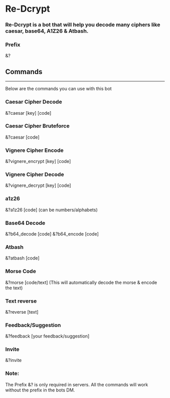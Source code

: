 # Re-Dcrypt 
### Re-Dcrypt is a bot that will help you decode many ciphers like caesar, base64, A1Z26 & Atbash.


### Prefix

&?

## Commands
--------

Below are the commands you can use with this bot

### Caesar Cipher Decode

&?caesar \[key\] \[code\]

### Caesar Cipher Bruteforce

&?caesar \[code\]

### Vignere Cipher Encode

&?vignere\_encrypt \[key\] \[code\]

### Vignere Cipher Decode

&?vignere\_decrypt \[key\] \[code\]

### a1z26

&?a1z26 \[code\] (can be numbers/alphabets)

### Base64 Decode

&?b64\_decode \[code\] &?b64\_encode \[code\]

### Atbash

&?atbash \[code\]

### Morse Code

&?morse \[code/text\] (This will automatically decode the morse & encode the text)

### Text reverse

&?reverse \[text\]

### Feedback/Suggestion

&?feedback \[your feedback/suggestion\]

### Invite

&?invite

### Note:

The Prefix &? is only required in servers. All the commands will work without the prefix in the bots DM.
